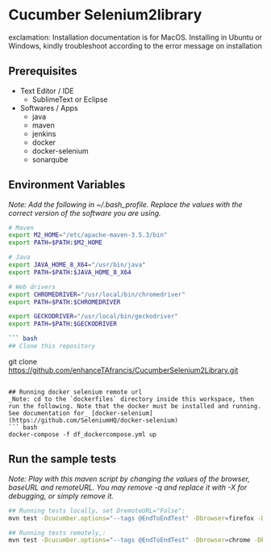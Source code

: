 # Cucumber Selenium2library 
exclamation: Installation documentation is for MacOS. Installing in Ubuntu or Windows, kindly troubleshoot according to the error message on installation

## Prerequisites
  - Text Editor / IDE
    - SublimeText or Eclipse
  - Softwares / Apps
    - java
    - maven
    - jenkins
    - docker
    - docker-selenium
    - sonarqube

## Environment Variables
_Note: Add the following in ~/.bash_profile. Replace the values with the correct version of the software you are using._

``` bash
# Maven
export M2_HOME="/etc/apache-maven-3.5.3/bin"
export PATH=$PATH:$M2_HOME

# Java
export JAVA_HOME_8_X64="/usr/bin/java"
export PATH=$PATH:$JAVA_HOME_8_X64

# Web drivers
export CHROMEDRIVER="/usr/local/bin/chromedriver"
export PATH=$PATH:$CHROMEDRIVER

export GECKODRIVER="/usr/local/bin/geckodriver"
export PATH=$PATH:$GECKODRIVER

``` bash
## Clone this repository 
```
git clone https://github.com/enhanceTAfrancis/CucumberSelenium2Library.git
```

## Running docker selenium remote url
_Note: cd to the `dockerfiles` directory inside this workspace, then run the following. Note that the docker must be installed and running. See documentation for_ [docker-selenium](https://github.com/SeleniumHQ/docker-selenium)
``` bash
docker-compose -f df_dockercompose.yml up
```

## Run the sample tests
_Note: Play with this maven script by changing the values of the browser, baseURL and remoteURL. You may remove -q and replace it with -X for debugging, or simply remove it._
``` bash
## Running tests locally, set DremoteURL="False":
mvn test -Dcucumber.options="--tags @EndToEndTest" -Dbrowser=firefox -DbaseURL=http://automationpractice.com -DremoteURL="False" -q

## Running tests remotely,:
mvn test -Dcucumber.options="--tags @EndToEndTest" -Dbrowser=chrome -DbaseURL=http://automationpractice.com -q
```
